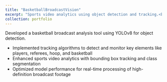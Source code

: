 ```yaml
---
title: "BasketballBroadcastVision"
excerpt: "Sports video analytics using object detection and tracking.<br/><img src='/images/basketball-vision-pic.jpg' style='width:500px; height:300px;'>"
collection: portfolio
---
```


Developed a basketball broadcast analysis tool using YOLOv8 for object detection.

- Implemented tracking algorithms to detect and monitor key elements like players, referees, hoop, and basketball
- Enhanced sports video analytics with bounding box tracking and class segmentation
- Optimized model performance for real-time processing of high-definition broadcast footage
